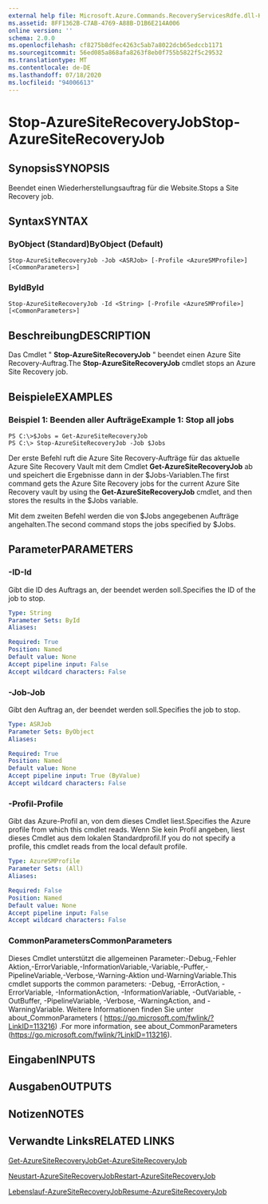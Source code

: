 ```yaml
---
external help file: Microsoft.Azure.Commands.RecoveryServicesRdfe.dll-Help.xml
ms.assetid: 8FF1362B-C7AB-4769-A88B-D1B6E214A006
online version: ''
schema: 2.0.0
ms.openlocfilehash: cf8275b8dfec4263c5ab7a8022dcb65edccb1171
ms.sourcegitcommit: 56ed085a868afa8263f8eb0f755b5822f5c29532
ms.translationtype: MT
ms.contentlocale: de-DE
ms.lasthandoff: 07/18/2020
ms.locfileid: "94006613"
---
```

# <span data-ttu-id="29331-101">Stop-AzureSiteRecoveryJob</span><span class="sxs-lookup"><span data-stu-id="29331-101">Stop-AzureSiteRecoveryJob</span></span>

## <span data-ttu-id="29331-102">Synopsis</span><span class="sxs-lookup"><span data-stu-id="29331-102">SYNOPSIS</span></span>
<span data-ttu-id="29331-103">Beendet einen Wiederherstellungsauftrag für die Website.</span><span class="sxs-lookup"><span data-stu-id="29331-103">Stops a Site Recovery job.</span></span>

## <span data-ttu-id="29331-104">Syntax</span><span class="sxs-lookup"><span data-stu-id="29331-104">SYNTAX</span></span>

### <span data-ttu-id="29331-105">ByObject (Standard)</span><span class="sxs-lookup"><span data-stu-id="29331-105">ByObject (Default)</span></span>
```
Stop-AzureSiteRecoveryJob -Job <ASRJob> [-Profile <AzureSMProfile>] [<CommonParameters>]
```

### <span data-ttu-id="29331-106">ById</span><span class="sxs-lookup"><span data-stu-id="29331-106">ById</span></span>
```
Stop-AzureSiteRecoveryJob -Id <String> [-Profile <AzureSMProfile>] [<CommonParameters>]
```

## <span data-ttu-id="29331-107">Beschreibung</span><span class="sxs-lookup"><span data-stu-id="29331-107">DESCRIPTION</span></span>
<span data-ttu-id="29331-108">Das Cmdlet " **Stop-AzureSiteRecoveryJob** " beendet einen Azure Site Recovery-Auftrag.</span><span class="sxs-lookup"><span data-stu-id="29331-108">The **Stop-AzureSiteRecoveryJob** cmdlet stops an Azure Site Recovery job.</span></span>

## <span data-ttu-id="29331-109">Beispiele</span><span class="sxs-lookup"><span data-stu-id="29331-109">EXAMPLES</span></span>

### <span data-ttu-id="29331-110">Beispiel 1: Beenden aller Aufträge</span><span class="sxs-lookup"><span data-stu-id="29331-110">Example 1: Stop all jobs</span></span>
```
PS C:\>$Jobs = Get-AzureSiteRecoveryJob 
PS C:\> Stop-AzureSiteRecoveryJob -Job $Jobs
```

<span data-ttu-id="29331-111">Der erste Befehl ruft die Azure Site Recovery-Aufträge für das aktuelle Azure Site Recovery Vault mit dem Cmdlet **Get-AzureSiteRecoveryJob** ab und speichert die Ergebnisse dann in der $Jobs-Variablen.</span><span class="sxs-lookup"><span data-stu-id="29331-111">The first command gets the Azure Site Recovery jobs for the current Azure Site Recovery vault by using the **Get-AzureSiteRecoveryJob** cmdlet, and then stores the results in the $Jobs variable.</span></span>

<span data-ttu-id="29331-112">Mit dem zweiten Befehl werden die von $Jobs angegebenen Aufträge angehalten.</span><span class="sxs-lookup"><span data-stu-id="29331-112">The second command stops the jobs specified by $Jobs.</span></span>

## <span data-ttu-id="29331-113">Parameter</span><span class="sxs-lookup"><span data-stu-id="29331-113">PARAMETERS</span></span>

### <span data-ttu-id="29331-114">-ID</span><span class="sxs-lookup"><span data-stu-id="29331-114">-Id</span></span>
<span data-ttu-id="29331-115">Gibt die ID des Auftrags an, der beendet werden soll.</span><span class="sxs-lookup"><span data-stu-id="29331-115">Specifies the ID of the job to stop.</span></span>

```yaml
Type: String
Parameter Sets: ById
Aliases: 

Required: True
Position: Named
Default value: None
Accept pipeline input: False
Accept wildcard characters: False
```

### <span data-ttu-id="29331-116">-Job</span><span class="sxs-lookup"><span data-stu-id="29331-116">-Job</span></span>
<span data-ttu-id="29331-117">Gibt den Auftrag an, der beendet werden soll.</span><span class="sxs-lookup"><span data-stu-id="29331-117">Specifies the job to stop.</span></span>

```yaml
Type: ASRJob
Parameter Sets: ByObject
Aliases: 

Required: True
Position: Named
Default value: None
Accept pipeline input: True (ByValue)
Accept wildcard characters: False
```

### <span data-ttu-id="29331-118">-Profil</span><span class="sxs-lookup"><span data-stu-id="29331-118">-Profile</span></span>
<span data-ttu-id="29331-119">Gibt das Azure-Profil an, von dem dieses Cmdlet liest.</span><span class="sxs-lookup"><span data-stu-id="29331-119">Specifies the Azure profile from which this cmdlet reads.</span></span>
<span data-ttu-id="29331-120">Wenn Sie kein Profil angeben, liest dieses Cmdlet aus dem lokalen Standardprofil.</span><span class="sxs-lookup"><span data-stu-id="29331-120">If you do not specify a profile, this cmdlet reads from the local default profile.</span></span>

```yaml
Type: AzureSMProfile
Parameter Sets: (All)
Aliases: 

Required: False
Position: Named
Default value: None
Accept pipeline input: False
Accept wildcard characters: False
```

### <span data-ttu-id="29331-121">CommonParameters</span><span class="sxs-lookup"><span data-stu-id="29331-121">CommonParameters</span></span>
<span data-ttu-id="29331-122">Dieses Cmdlet unterstützt die allgemeinen Parameter:-Debug,-Fehler Aktion,-ErrorVariable,-InformationVariable,-Variable,-Puffer,-PipelineVariable,-Verbose,-Warning-Aktion und-WarningVariable.</span><span class="sxs-lookup"><span data-stu-id="29331-122">This cmdlet supports the common parameters: -Debug, -ErrorAction, -ErrorVariable, -InformationAction, -InformationVariable, -OutVariable, -OutBuffer, -PipelineVariable, -Verbose, -WarningAction, and -WarningVariable.</span></span> <span data-ttu-id="29331-123">Weitere Informationen finden Sie unter about_CommonParameters ( https://go.microsoft.com/fwlink/?LinkID=113216) .</span><span class="sxs-lookup"><span data-stu-id="29331-123">For more information, see about_CommonParameters (https://go.microsoft.com/fwlink/?LinkID=113216).</span></span>

## <span data-ttu-id="29331-124">Eingaben</span><span class="sxs-lookup"><span data-stu-id="29331-124">INPUTS</span></span>

## <span data-ttu-id="29331-125">Ausgaben</span><span class="sxs-lookup"><span data-stu-id="29331-125">OUTPUTS</span></span>

## <span data-ttu-id="29331-126">Notizen</span><span class="sxs-lookup"><span data-stu-id="29331-126">NOTES</span></span>

## <span data-ttu-id="29331-127">Verwandte Links</span><span class="sxs-lookup"><span data-stu-id="29331-127">RELATED LINKS</span></span>

[<span data-ttu-id="29331-128">Get-AzureSiteRecoveryJob</span><span class="sxs-lookup"><span data-stu-id="29331-128">Get-AzureSiteRecoveryJob</span></span>](./Get-AzureSiteRecoveryJob.md)

[<span data-ttu-id="29331-129">Neustart-AzureSiteRecoveryJob</span><span class="sxs-lookup"><span data-stu-id="29331-129">Restart-AzureSiteRecoveryJob</span></span>](./Restart-AzureSiteRecoveryJob.md)

[<span data-ttu-id="29331-130">Lebenslauf-AzureSiteRecoveryJob</span><span class="sxs-lookup"><span data-stu-id="29331-130">Resume-AzureSiteRecoveryJob</span></span>](./Resume-AzureSiteRecoveryJob.md)


